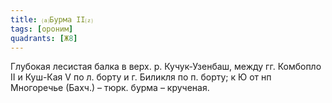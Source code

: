 ```yaml
---
title: ⒜Бурма II⒵
tags: [ороним]
quadrants: [Ж8]
---
```


Глубокая лесистая балка в верх. р. Кучук-Узенбаш, между гг. Комбопло II и
Куш-Кая V по л. борту и г. Биликля по п. борту; к Ю от нп Многоречье (Бахч.) –
тюрк. бурма – крученая.
